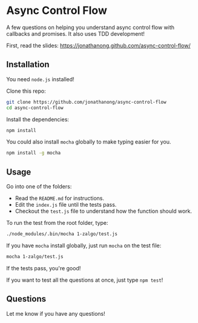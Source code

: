 # Async Control Flow

A few questions on helping you understand async control flow with callbacks and promises.
It also uses TDD development!

First, read the slides: https://jonathanong.github.com/async-control-flow/

## Installation

You need `node.js` installed!

Clone this repo:

```bash
git clone https://github.com/jonathanong/async-control-flow
cd async-control-flow
```

Install the dependencies:

```bash
npm install
```

You could also install `mocha` globally to make typing easier for you.

```bash
npm install -g mocha
```

## Usage

Go into one of the folders:

- Read the `README.md` for instructions.
- Edit the `index.js` file until the tests pass.
- Checkout the `test.js` file to understand how the function should work.

To run the test from the root folder, type:

```bash
./node_modules/.bin/mocha 1-zalgo/test.js
```

If you have `mocha` install globally, just run `mocha` on the test file:

```bash
mocha 1-zalgo/test.js
```

If the tests pass, you're good!

If you want to test all the questions at once, just type `npm test`!

## Questions

Let me know if you have any questions!

